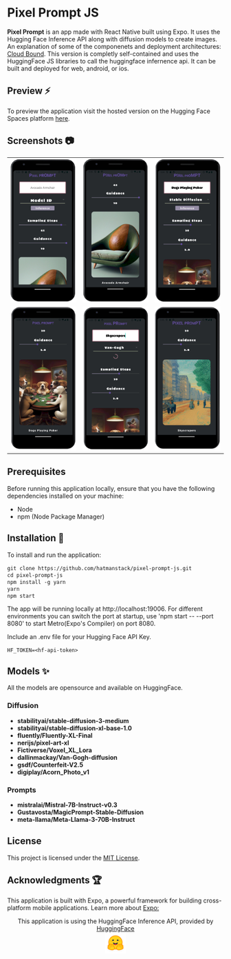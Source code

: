 # Pixel Prompt JS

**Pixel Prompt** is an app made with React Native built using Expo. It uses the Hugging Face Inference API along with  diffusion models to create images. An explanation of some of the componenets and deployment architectures: [Cloud Bound](https://medium.com/@HatmanStack/cloud-bound-react-native-and-fastapi-ml-684a658f967a).  This version is completly self-contained and uses the HuggingFace JS libraries to call the huggingface infernence api.  It can be built and deployed for web, android, or ios.

## Preview :zap:

To preview the application visit the hosted version on the Hugging Face Spaces platform [here](https://huggingface.co/spaces/Hatman/pixel-prompt).

## Screenshots :camera:

<table>
  <tr><p align="center">
    <td><img src="https://github.com/HatmanStack/pixel-prompt-js/blob/main/pics/pixel_prompt.png" alt="Image 1"></td>
    <td><img src="https://github.com/HatmanStack/pixel-prompt-js/blob/main/pics/pixel_prompt_1.png" alt="Image 2"></td>
    <td><img src="https://github.com/HatmanStack/pixel-prompt-js/blob/main/pics/pixel_prompt_2.png" alt="Image 3"></td></p>
    </tr>
    <tr><p align="center">
    <td><img src="https://github.com/HatmanStack/pixel-prompt-js/blob/main/pics/pixel_prompt_3.png" alt="Image 4"></td>
    <td><img src="https://github.com/HatmanStack/pixel-prompt-js/blob/main/pics/pixel_prompt_4.png" alt="Image 5"></td>
    <td><img src="https://github.com/HatmanStack/pixel-prompt-js/blob/main/pics/pixel_prompt_5.png" alt="Image 6"></td></p>
    
  </tr>
</table>

## Prerequisites

Before running this application locally, ensure that you have the following dependencies installed on your machine:

- Node
- npm (Node Package Manager)

## Installation :hammer:

To install and run the application:
   
   ```shell
   git clone https://github.com/hatmanstack/pixel-prompt-js.git
   cd pixel-prompt-js
   npm install -g yarn
   yarn
   npm start
   ```

The app will be running locally at http://localhost:19006. For different environments you can switch the port at startup, use 'npm start -- --port 8080' to start Metro(Expo's Compiler) on port 8080.

Include an .env file for your Hugging Face API Key.

   ```shell
   HF_TOKEN=<hf-api-token>
   ```

## Models :sparkles:

All the models are opensource and available on HuggingFace.
       
### Diffusion

- **stabilityai/stable-diffusion-3-medium**
- **stabilityai/stable-diffusion-xl-base-1.0**
- **fluently/Fluently-XL-Final**
- **nerijs/pixel-art-xl**
- **Fictiverse/Voxel_XL_Lora**
- **dallinmackay/Van-Gogh-diffusion**
- **gsdf/Counterfeit-V2.5**
- **digiplay/Acorn_Photo_v1**

### Prompts

- **mistralai/Mistral-7B-Instruct-v0.3**
- **Gustavosta/MagicPrompt-Stable-Diffusion**
- **meta-llama/Meta-Llama-3-70B-Instruct**

## License

This project is licensed under the [MIT License](LICENSE).

## Acknowledgments :trophy:

This application is built with Expo, a powerful framework for building cross-platform mobile applications. Learn more about [Expo:](https://expo.io)

<p align="center">This application is using the HuggingFace Inference API, provided by <a href="https://huggingface.co">HuggingFace</a> </br><img src="https://github.com/HatmanStack/pixel-prompt-backend/blob/main/logo.png" alt="Image 4"></p>

